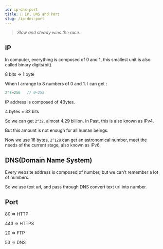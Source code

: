 ```yaml
---
id: ip-dns-port
title: 📜 IP, DNS and Port
slug: /ip-dns-port
---
```


> _Slow and steady wins the race._

## IP

In computer, everything is composed of 0 and 1, this smallest unit is also called binary digits(bit).

8 bits => 1 byte

When I arrange to 8 numbers of 0 and 1. I can get :

```js
2^8=256   // 0~255
```

IP address is composed of 4Bytes.

4 bytes = 32 bits

So we can get `2^32`, almost 4.29 billion. In Past, this is also known as IPv4.

But this amount is not enough for all human beings.

Now we use 16 bytes, `2^128` can get an astronomical number, meet the needs of the current stage, also known as IPv6.

## DNS(Domain Name System)

Every website address is composed of number, but we can't remember a lot of numbers.

So we use text url, and pass through DNS convert text url into number.

## Port

80 => HTTP

443 => HTTPS

20 => FTP

53 => DNS
